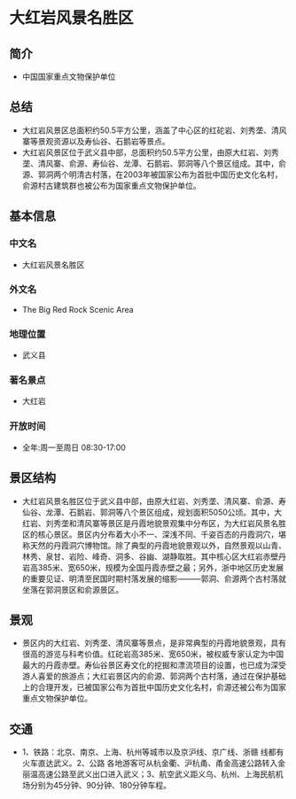 # 大红岩风景名胜区
## 简介
- 中国国家重点文物保护单位
## 总结
- 大红岩风景区总面积约50.5平方公里，涵盖了中心区的红砣岩、刘秀垄、清风寨等景观资源以及寿仙谷、石鹅岩等景点。 
- 大红岩风景区位于武义县中部，总面积约50.5平方公里，由原大红岩、刘秀垄、清风寨、俞源、寿仙谷、龙潭、石鹅岩、郭洞等八个景区组成。其中，俞源、郭洞两个明清古村落，在2003年被国家公布为首批中国历史文化名村，俞源村古建筑群也被公布为国家重点文物保护单位。
## 基本信息
### 中文名
- 大红岩风景名胜区
### 外文名
- The Big Red Rock Scenic Area
### 地理位置
- 武义县
### 著名景点
- 大红岩
### 开放时间
- 全年:周一至周日 08:30-17:00
## 景区结构
- 大红岩风景名胜区位于武义县中部，由原大红岩、刘秀垄、清风寨、俞源、寿仙谷、龙潭、石鹅岩、郭洞等八个景区组成，规划面积5050公顷。其中，大红岩、刘秀垄和清风寨等景区是丹霞地貌景观集中分布区，为大红岩风景名胜区的核心景区。景区内分布着大小不一、深浅不同、千姿百态的丹霞洞穴，堪称天然的丹霞洞穴博物馆。除了典型的丹霞地貌景观以外，自然景观以山青、林秀、泉甘、岩险、峰奇、洞多、谷幽、湖静取胜。其中核心区大红岩赤壁丹岩高385米、宽650米，规模为全国丹霞赤壁之最；另外，浙中地区历史发展的重要见证、明清至民国时期村落发展的缩影———郭洞、俞源两个古村落就坐落在郭洞景区和俞源景区。
## 景观
- 景区内的大红岩、刘秀垄、清风寨等景点，是非常典型的丹霞地貌景观，具有很高的游览与科考价值。红砣岩高385米、宽650米，被权威专家认定为中国最大的丹霞赤壁。寿仙谷景区寿文化的挖掘和漂流项目的设置，也已成为深受游人喜爱的旅游点；大红岩景区内的俞源、郭洞两个古村落，通过在保护基础上的合理开发，已被国家公布为首批中国历史文化名村，俞源还被公布为国家重点文物保护单位。
## 交通
- 1、铁路：北京、南京、上海、杭州等城市以及京沪线、京广线、浙赣 线都有火车直达武义。2、公路 各地游客可从杭金衢、沪杭甬、甬金高速公路转入金丽温高速公路至武义出口进入武义；3、航空武义距义乌、杭州、上海民航机场分别为45分钟、90分钟、180分钟车程。